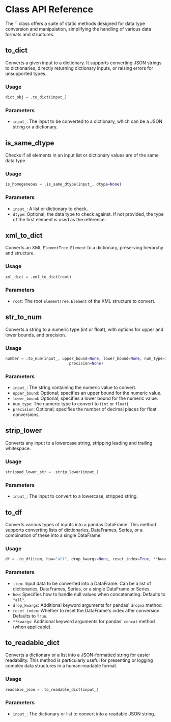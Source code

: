 
#  Class API Reference

The `` class offers a suite of static methods designed for data type conversion and manipulation, simplifying the handling of various data formats and structures.

## to_dict

Converts a given input to a dictionary. It supports converting JSON strings to dictionaries, directly returning dictionary inputs, or raising errors for unsupported types.

### Usage

```python
dict_obj = .to_dict(input_)
```

### Parameters

- `input_`: The input to be converted to a dictionary, which can be a JSON string or a dictionary.

## is_same_dtype

Checks if all elements in an input list or dictionary values are of the same data type.

### Usage

```python
is_homogeneous = .is_same_dtype(input_, dtype=None)
```

### Parameters

- `input_`: A list or dictionary to check.
- `dtype`: Optional; the data type to check against. If not provided, the type of the first element is used as the reference.

## xml_to_dict

Converts an XML `ElementTree.Element` to a dictionary, preserving hierarchy and structure.

### Usage

```python
xml_dict = .xml_to_dict(root)
```

### Parameters

- `root`: The root `ElementTree.Element` of the XML structure to convert.

## str_to_num

Converts a string to a numeric type (int or float), with options for upper and lower bounds, and precision.

### Usage

```python
number = .to_num(input_, upper_bound=None, lower_bound=None, num_type=int,
                            precision=None)
```

### Parameters

- `input_`: The string containing the numeric value to convert.
- `upper_bound`: Optional; specifies an upper bound for the numeric value.
- `lower_bound`: Optional; specifies a lower bound for the numeric value.
- `num_type`: The numeric type to convert to (`int` or `float`).
- `precision`: Optional; specifies the number of decimal places for float conversions.

## strip_lower

Converts any input to a lowercase string, stripping leading and trailing whitespace.

### Usage

```python
stripped_lower_str = .strip_lower(input_)
```

### Parameters

- `input_`: The input to convert to a lowercase, stripped string.


## to_df

Converts various types of inputs into a pandas DataFrame. This method supports converting lists of dictionaries, DataFrames, Series, or a combination of these into a single DataFrame.

### Usage

```python
df = .to_df(item, how="all", drop_kwargs=None, reset_index=True, **kwargs)
```

### Parameters

- `item`: Input data to be converted into a DataFrame. Can be a list of dictionaries, DataFrames, Series, or a single DataFrame or Series.
- `how`: Specifies how to handle null values when concatenating. Defaults to `"all"`.
- `drop_kwargs`: Additional keyword arguments for pandas' `dropna` method.
- `reset_index`: Whether to reset the DataFrame's index after conversion. Defaults to `True`.
- `**kwargs`: Additional keyword arguments for pandas' `concat` method (when applicable).

## to_readable_dict

Converts a dictionary or a list into a JSON-formatted string for easier readability. This method is particularly useful for presenting or logging complex data structures in a human-readable format.

### Usage

```python
readable_json = .to_readable_dict(input_)
```

### Parameters

- `input_`: The dictionary or list to convert into a readable JSON string.
